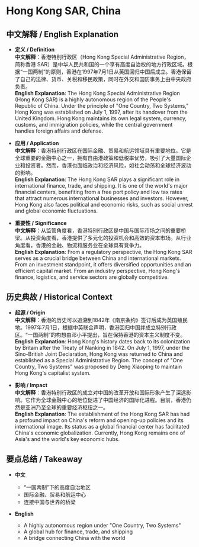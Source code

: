 # Hong Kong SAR, China

## 中文解释 / English Explanation

* **定义 / Definition**  
  **中文解释**：香港特别行政区（Hong Kong Special Administrative Region，简称香港 SAR）是中华人民共和国的一个享有高度自治权的地方行政区域。根据“一国两制”的原则，香港在1997年7月1日从英国回归中国后成立。香港保留了自己的法律、货币、关税和移民政策，同时在外交和国防事务上由中央政府负责。  
  **English Explanation**: The Hong Kong Special Administrative Region (Hong Kong SAR) is a highly autonomous region of the People's Republic of China. Under the principle of "One Country, Two Systems," Hong Kong was established on July 1, 1997, after its handover from the United Kingdom. Hong Kong maintains its own legal system, currency, customs, and immigration policies, while the central government handles foreign affairs and defense.

* **应用 / Application**  
  **中文解释**：香港特别行政区在国际金融、贸易和航运领域具有重要地位。它是全球重要的金融中心之一，拥有自由港政策和低税率优势，吸引了大量国际企业和投资者。然而，香港也面临政治和经济风险，如社会动荡和全球经济波动的影响。  
  **English Explanation**: The Hong Kong SAR plays a significant role in international finance, trade, and shipping. It is one of the world's major financial centers, benefiting from a free port policy and low tax rates that attract numerous international businesses and investors. However, Hong Kong also faces political and economic risks, such as social unrest and global economic fluctuations.

* **重要性 / Significance**  
  **中文解释**：从监管角度看，香港特别行政区是中国与国际市场之间的重要桥梁。从投资角度看，香港提供了多元化的投资机会和高效的资本市场。从行业角度看，香港的金融、物流和服务业在全球具有竞争力。  
  **English Explanation**: From a regulatory perspective, the Hong Kong SAR serves as a crucial bridge between China and international markets. From an investment standpoint, it offers diversified opportunities and an efficient capital market. From an industry perspective, Hong Kong's finance, logistics, and service sectors are globally competitive.

## 历史典故 / Historical Context

* **起源 / Origin**  
  **中文解释**：香港的历史可以追溯到1842年《南京条约》签订后成为英国殖民地。1997年7月1日，根据中英联合声明，香港回归中国并成立特别行政区。“一国两制”的构想由邓小平提出，旨在保持香港的资本主义制度不变。  
  **English Explanation**: Hong Kong's history dates back to its colonization by Britain after the Treaty of Nanking in 1842. On July 1, 1997, under the Sino-British Joint Declaration, Hong Kong was returned to China and established as a Special Administrative Region. The concept of "One Country, Two Systems" was proposed by Deng Xiaoping to maintain Hong Kong's capitalist system.

* **影响 / Impact**  
  **中文解释**：香港特别行政区的成立对中国的改革开放和国际形象产生了深远影响。它作为全球金融中心的地位促进了中国经济的国际化进程。目前，香港仍然是亚洲乃至全球的重要经济枢纽之一。  
  **English Explanation**: The establishment of the Hong Kong SAR has had a profound impact on China's reform and opening-up policies and its international image. Its status as a global financial center has facilitated China's economic globalization. Currently, Hong Kong remains one of Asia's and the world's key economic hubs.

## 要点总结 / Takeaway

* **中文**  
   - “一国两制”下的高度自治地区
   - 国际金融、贸易和航运中心
   - 连接中国与世界的桥梁

* **English**  
   - A highly autonomous region under "One Country, Two Systems"
   - A global hub for finance, trade, and shipping
   - A bridge connecting China with the world
